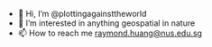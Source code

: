 - 👋 Hi, I’m @plottingagainsttheworld
- 👀 I’m interested in anything geospatial in nature
- 📫 How to reach me raymond.huang@nus.edu.sg

<!---
plottingagainsttheworld/plottingagainsttheworld is a ✨ special ✨ repository because its `README.md` (this file) appears on your GitHub profile.
You can click the Preview link to take a look at your changes.
--->
